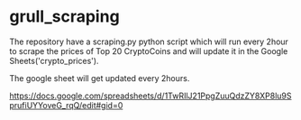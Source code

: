 # grull_scraping
The repository have a scraping.py python script which will run every 2hour to scrape the prices of Top 20 CryptoCoins and will update it in the Google Sheets('crypto_prices').

The google sheet will get updated every 2hours.

https://docs.google.com/spreadsheets/d/1TwRIlJ21PpgZuuQdzZY8XP8lu9SprufiUYYoveG_rqQ/edit#gid=0
